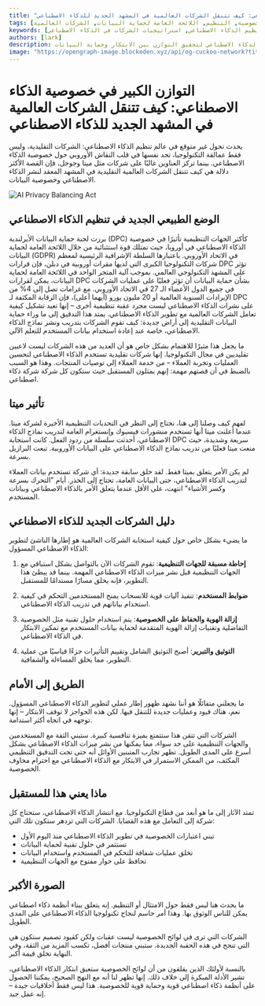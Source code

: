 ```yaml
---
title: "التوازن الكبير في خصوصية الذكاء الاصطناعي: كيف تتنقل الشركات العالمية في المشهد الجديد للذكاء الاصطناعي"
tags: [الذكاء الاصطناعي, الخصوصية, التنظيم, اللائحة العامة لحماية البيانات, الشركات العالمية]
keywords: [خصوصية الذكاء الاصطناعي, حماية البيانات, اللائحة العامة لحماية البيانات, تنظيم الذكاء الاصطناعي, استراتيجيات الشركات في الذكاء الاصطناعي]
authors: [lark]
description: تتصدر الشركات العالمية بشكل متزايد النقاشات حول خصوصية الذكاء الاصطناعي، حيث تتنقل بين اللوائح المعقدة مثل اللائحة العامة لحماية البيانات. يستكشف هذا المقال كيف تتكيف هذه الشركات مع استراتيجيات الذكاء الاصطناعي لتحقيق التوازن بين الابتكار وحماية البيانات.
image: "https://opengraph-image.blockeden.xyz/api/og-cuckoo-network?title=التوازن%20الكبير%20في%20خصوصية%20الذكاء%20الاصطناعي%3A%20كيف%20تتنقل%20الشركات%20العالمية%20في%20المشهد%20الجديد%20للذكاء%20الاصطناعي"
---
```


# التوازن الكبير في خصوصية الذكاء الاصطناعي: كيف تتنقل الشركات العالمية في المشهد الجديد للذكاء الاصطناعي

يحدث تحول غير متوقع في عالم تنظيم الذكاء الاصطناعي: الشركات التقليدية، وليس فقط عمالقة التكنولوجيا، تجد نفسها في قلب النقاش الأوروبي حول خصوصية الذكاء الاصطناعي. بينما تركز العناوين غالبًا على شركات مثل ميتا وجوجل، فإن القصة الأكثر دلالة هي كيف تتنقل الشركات العالمية التقليدية في المشهد المعقد لنشر الذكاء الاصطناعي وخصوصية البيانات.

![AI Privacy Balancing Act](https://opengraph-image.blockeden.xyz/api/og-cuckoo-network?title=التوازن%20الكبير%20في%20خصوصية%20الذكاء%20الاصطناعي%3A%20كيف%20تتنقل%20الشركات%20العالمية%20في%20المشهد%20الجديد%20للذكاء%20الاصطناعي)

## الوضع الطبيعي الجديد في تنظيم الذكاء الاصطناعي

برزت لجنة حماية البيانات الأيرلندية (DPC) كأكثر الجهات التنظيمية تأثيرًا في خصوصية الذكاء الاصطناعي في أوروبا، حيث تمتلك قوة استثنائية من خلال اللائحة العامة لحماية البيانات (GDPR) في الاتحاد الأوروبي. باعتبارها السلطة الإشرافية الرئيسية لمعظم شركات التكنولوجيا الكبرى التي لديها مقرات أوروبية في دبلن، فإن قرارات DPC تؤثر على المشهد التكنولوجي العالمي. بموجب آلية المتجر الواحد في اللائحة العامة لحماية البيانات، يمكن لقرارات DPC بشأن حماية البيانات أن تؤثر فعليًا على عمليات الشركات في جميع الدول الأعضاء الـ 27 في الاتحاد الأوروبي. مع غرامات تصل إلى 4% من الإيرادات السنوية العالمية أو 20 مليون يورو (أيهما أعلى)، فإن الرقابة المكثفة لـ DPC على نشرات الذكاء الاصطناعي ليست مجرد عقبة تنظيمية أخرى – إنها تعيد تشكيل كيفية تعامل الشركات العالمية مع تطوير الذكاء الاصطناعي. يمتد هذا التدقيق إلى ما وراء حماية البيانات التقليدية إلى أراض جديدة: كيف تقوم الشركات بتدريب ونشر نماذج الذكاء الاصطناعي، خاصة عند إعادة استخدام بيانات المستخدم للتعلم الآلي.

ما يجعل هذا مثيرًا للاهتمام بشكل خاص هو أن العديد من هذه الشركات ليست لاعبين تقليديين في مجال التكنولوجيا. إنها شركات تقليدية تستخدم الذكاء الاصطناعي لتحسين العمليات وتجربة العملاء – من خدمة العملاء إلى توصيات المنتجات. وهذا هو السبب بالضبط في أن قصتهم مهمة: إنهم يمثلون المستقبل حيث ستكون كل شركة شركة ذكاء اصطناعي.

## تأثير ميتا

لفهم كيف وصلنا إلى هنا، نحتاج إلى النظر في التحديات التنظيمية الأخيرة لشركة ميتا. عندما أعلنت ميتا أنها تستخدم منشورات فيسبوك وإنستغرام العامة لتدريب نماذج الذكاء الاصطناعي، أحدثت سلسلة من ردود الفعل. كانت استجابة DPC سريعة وشديدة، حيث منعت ميتا فعليًا من تدريب نماذج الذكاء الاصطناعي على البيانات الأوروبية. تبعت البرازيل بسرعة.

لم يكن الأمر يتعلق بميتا فقط. لقد خلق سابقة جديدة: أي شركة تستخدم بيانات العملاء لتدريب الذكاء الاصطناعي، حتى البيانات العامة، تحتاج إلى الحذر. أيام "التحرك بسرعة وكسر الأشياء" انتهت، على الأقل عندما يتعلق الأمر بالذكاء الاصطناعي وبيانات المستخدم.

## دليل الشركات الجديد للذكاء الاصطناعي

ما يضيء بشكل خاص حول كيفية استجابة الشركات العالمية هو إطارها الناشئ لتطوير الذكاء الاصطناعي المسؤول:

1. **إحاطة مسبقة للجهات التنظيمية**: تقوم الشركات الآن بالتواصل بشكل استباقي مع الجهات التنظيمية قبل نشر ميزات الذكاء الاصطناعي المهمة. بينما قد يبطئ هذا التطوير، فإنه يخلق مسارًا مستدامًا للمستقبل.

2. **ضوابط المستخدم**: تنفيذ آليات قوية للانسحاب يمنح المستخدمين التحكم في كيفية استخدام بياناتهم في تدريب الذكاء الاصطناعي.

3. **إزالة الهوية والحفاظ على الخصوصية**: يتم استخدام حلول تقنية مثل الخصوصية التفاضلية وتقنيات إزالة الهوية المتقدمة لحماية بيانات المستخدم مع تمكين الابتكار في الذكاء الاصطناعي.

4. **التوثيق والتبرير**: أصبح التوثيق الشامل وتقييم التأثيرات جزءًا قياسيًا من عملية التطوير، مما يخلق المساءلة والشفافية.

## الطريق إلى الأمام

ما يجعلني متفائلًا هو أننا نشهد ظهور إطار عملي لتطوير الذكاء الاصطناعي المسؤول. نعم، هناك قيود وعمليات جديدة للتنقل فيها. لكن هذه الحواجز لا توقف الابتكار – إنها توجهه في اتجاه أكثر استدامة.

الشركات التي تتقن هذا ستتمتع بميزة تنافسية كبيرة. ستبني الثقة مع المستخدمين والجهات التنظيمية على حد سواء، مما يمكنها من نشر ميزات الذكاء الاصطناعي بشكل أسرع على المدى الطويل. تظهر تجارب المتبنين الأوائل أنه حتى تحت التدقيق التنظيمي المكثف، من الممكن الاستمرار في الابتكار مع الذكاء الاصطناعي مع احترام مخاوف الخصوصية.

## ماذا يعني هذا للمستقبل

تمتد الآثار إلى ما هو أبعد من قطاع التكنولوجيا. مع انتشار الذكاء الاصطناعي، ستحتاج كل شركة إلى التعامل مع هذه القضايا. الشركات التي تزدهر ستكون تلك التي:

- تبني اعتبارات الخصوصية في تطوير الذكاء الاصطناعي منذ اليوم الأول
- تستثمر في حلول تقنية لحماية البيانات
- تخلق عمليات شفافة للتحكم في المستخدم واستخدام البيانات
- تحافظ على حوار مفتوح مع الجهات التنظيمية

## الصورة الأكبر

ما يحدث هنا ليس فقط حول الامتثال أو التنظيم. إنه يتعلق ببناء أنظمة ذكاء اصطناعي يمكن للناس الوثوق بها. وهذا أمر حاسم لنجاح تكنولوجيا الذكاء الاصطناعي على المدى الطويل.

الشركات التي ترى في لوائح الخصوصية ليست عقبات ولكن كقيود تصميم ستكون هي التي تنجح في هذه الحقبة الجديدة. ستبني منتجات أفضل، تكسب المزيد من الثقة، وفي النهاية تخلق قيمة أكبر.

بالنسبة لأولئك الذين يقلقون من أن لوائح الخصوصية ستعيق ابتكار الذكاء الاصطناعي، تشير الأدلة المبكرة إلى خلاف ذلك. إنها تظهر لنا أنه مع النهج الصحيح، يمكننا الحصول على أنظمة ذكاء اصطناعي قوية وحماية قوية للخصوصية. هذا ليس فقط أخلاقيات جيدة – إنه عمل جيد.